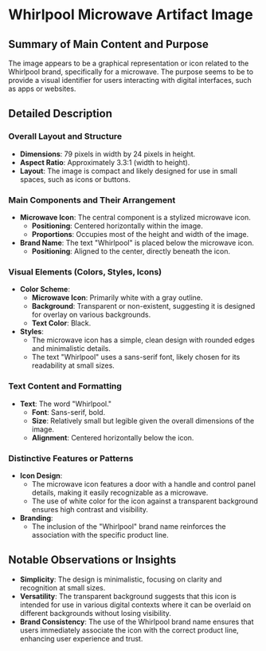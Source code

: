 # Whirlpool Microwave Artifact Image

## Summary of Main Content and Purpose
The image appears to be a graphical representation or icon related to the Whirlpool brand, specifically for a microwave. The purpose seems to be to provide a visual identifier for users interacting with digital interfaces, such as apps or websites.

## Detailed Description

### Overall Layout and Structure
- **Dimensions**: 79 pixels in width by 24 pixels in height.
- **Aspect Ratio**: Approximately 3.3:1 (width to height).
- **Layout**: The image is compact and likely designed for use in small spaces, such as icons or buttons.

### Main Components and Their Arrangement
- **Microwave Icon**: The central component is a stylized microwave icon.
  - **Positioning**: Centered horizontally within the image.
  - **Proportions**: Occupies most of the height and width of the image.
- **Brand Name**: The text "Whirlpool" is placed below the microwave icon.
  - **Positioning**: Aligned to the center, directly beneath the icon.

### Visual Elements (Colors, Styles, Icons)
- **Color Scheme**:
  - **Microwave Icon**: Primarily white with a gray outline.
  - **Background**: Transparent or non-existent, suggesting it is designed for overlay on various backgrounds.
  - **Text Color**: Black.
- **Styles**:
  - The microwave icon has a simple, clean design with rounded edges and minimalistic details.
  - The text "Whirlpool" uses a sans-serif font, likely chosen for its readability at small sizes.

### Text Content and Formatting
- **Text**: The word "Whirlpool."
  - **Font**: Sans-serif, bold.
  - **Size**: Relatively small but legible given the overall dimensions of the image.
  - **Alignment**: Centered horizontally below the icon.

### Distinctive Features or Patterns
- **Icon Design**:
  - The microwave icon features a door with a handle and control panel details, making it easily recognizable as a microwave.
  - The use of white color for the icon against a transparent background ensures high contrast and visibility.
- **Branding**:
  - The inclusion of the "Whirlpool" brand name reinforces the association with the specific product line.

## Notable Observations or Insights
- **Simplicity**: The design is minimalistic, focusing on clarity and recognition at small sizes.
- **Versatility**: The transparent background suggests that this icon is intended for use in various digital contexts where it can be overlaid on different backgrounds without losing visibility.
- **Brand Consistency**: The use of the Whirlpool brand name ensures that users immediately associate the icon with the correct product line, enhancing user experience and trust.